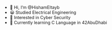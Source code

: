 - 👋 Hi, I’m @HishamEltayb
- 😀 Studied Electrical Engineering
- 👀 Interested in Cyber Security 
- 💙 Currently learning C Language in 42AbuDhabi
